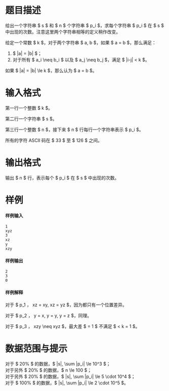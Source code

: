 
# 题目描述

给出一个字符串 $ s $ 和 $ n $ 个字符串 $ p_i $，求每个字符串 $ p_i $ 在 $ s $ 中出现的次数。注意这里两个字符串相等的定义稍作改变。

给定一个常数 $ k $，对于两个字符串 $ a, b $，如果 $ a = b $，那么满足：

1. $ |a| = |b| $；
2. 对于所有 $ a_i \neq b_i $ 以及 $ a_j \neq b_j $，满足 $ |i-j| < k $。

如果 $ |a| = |b| \le k $，那么认为 $ a = b $。

# 输入格式

第一行一个整数 $ k $。

第二行一个字符串 $ s $。

第三行一个整数 $ n $，接下来 $ n $ 行每行一个字符串表示 $ p_i $。

所有的字符 ASCII 码在 $ 33 $ 至 $ 126 $ 之间。

# 输出格式

输出 $ n $ 行，表示每个 $ p_i $ 在 $ s $ 中出现的次数。

# 样例

#### 样例输入
```plain
1
xyz
3
xz
y
xzy
```

#### 样例输出
```plain
2
3
0
```

#### 样例解释
对于 $ p_1 $，$ xz = xy, xz = yz $，因为都只有一个位置差异。

对于 $ p_2 $，$ y = x, y = y, y = z $，同理。

对于 $ p_3 $，$ xzy \neq xyz $，最大差 $ = 1 $ 不满足 $ < k = 1 $。

# 数据范围与提示

对于 $ 20\% $ 的数据，$ |s|, \sum |p_i| \le 10^3 $；  
对于另外 $ 20\% $ 的数据，$ n \le 100 $；  
对于另外 $ 20\% $ 的数据，$ |s|, \sum |p_i| \le 5 \cdot 10^4 $；  
对于 $ 100\% $ 的数据，$ |s|, \sum |p_i| \le 2 \cdot 10^5 $。

